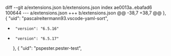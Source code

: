 diff --git a/extensions.json b/extensions.json
index ae0013a..ebafad6 100644
--- a/extensions.json
+++ b/extensions.json
@@ -38,7 +38,7 @@
     },
     {
       "uid": "pascalreitermann93.vscode-yaml-sort",
-      "version": "6.5.16"
+      "version": "6.5.17"
     },
     {
       "uid": "pspester.pester-test",
